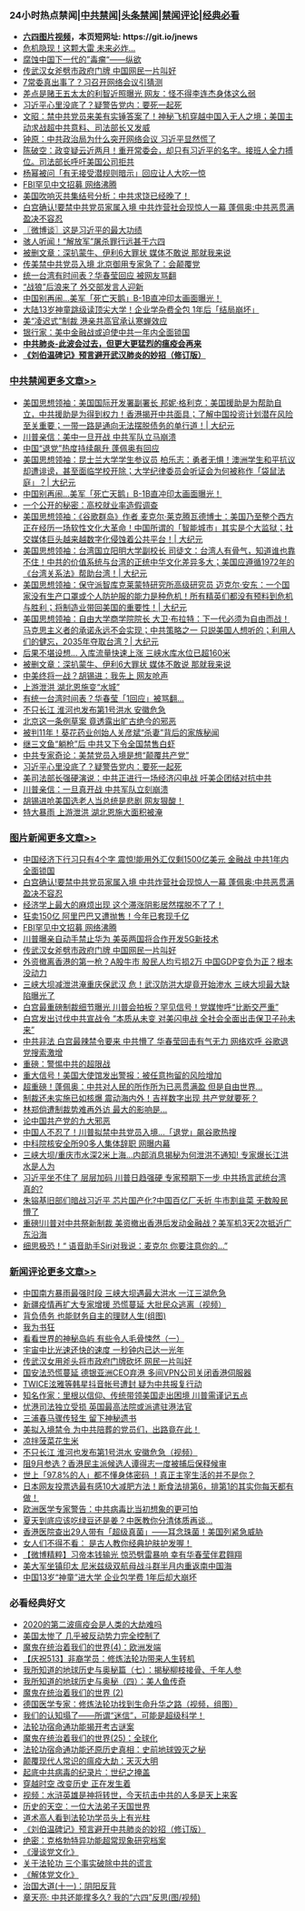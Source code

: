 <div id="tt">
<h3>24小时热点禁闻|<a href="#%E4%B8%AD%E5%85%B1%E7%A6%81%E9%97%BB%E6%9B%B4%E5%A4%9A%E6%96%87%E7%AB%A0">中共禁闻</a>|<a href="#%E5%9B%BE%E7%89%87%E6%96%B0%E9%97%BB%E6%9B%B4%E5%A4%9A%E6%96%87%E7%AB%A0">头条禁闻</a>|<a href="#%E6%96%B0%E9%97%BB%E8%AF%84%E8%AE%BA%E6%9B%B4%E5%A4%9A%E6%96%87%E7%AB%A0">禁闻评论|<a href="#%E5%BF%85%E7%9C%8B%E7%BB%8F%E5%85%B8%E5%A5%BD%E6%96%87">经典必看</a></h3>
<ul>
<li><b><a href="http://d1.bdrive.tk/64.mp4" target="_blank">六四图片视频</a>，本页短网址: https://git.io/jnews</b></li>
<li><a href="https://github.com/fqnews/bnews/blob/master/cnnews/20200718/1362526.md">危机隐现！这颗大雷 未来必炸…</a></li>
<li><a href="https://github.com/fqnews/bnews/blob/master/comments/20200718/1362497.md">腐蚀中国下一代的”毒瘤“——纵欲</a></li>
<li><a href="https://github.com/fqnews/bnews/blob/master/topimagenews/20200718/1362683.md">传武汉女斧劈市政府门牌 中国网民一片叫好</a></li>
<li><a href="https://github.com/fqnews/bnews/blob/master/cbnews/20200718/1362670.md">7常委真出事了？习召开网络会议引猜测</a></li>
<li><a href="https://github.com/fqnews/bnews/blob/master/comments/20200718/1362529.md">差点是赌王五太太的利智近照曝光  网友：怪不得李连杰身体这么弱</a></li>
<li><a href="https://github.com/fqnews/bnews/blob/master/cbnews/20200718/1362693.md">习近平心里没底了？疑警告党内：要死一起死</a></li>
<li><a href="https://github.com/fqnews/bnews/blob/master/cbnews/20200718/1362562.md">文昭：禁中共党员来美有实锤答案了！神秘飞机穿越中国入无人之境；美国主动求战超中共意料、司法部长又发威</a></li>
<li><a href="https://github.com/fqnews/bnews/blob/master/comments/20200718/1362609.md">钟原：中共政治局为什么突开网络会议 习近平显然慌了</a></li>
<li><a href="https://github.com/fqnews/bnews/blob/master/bannedvideo/20200718/1362537.md">陈破空：政变疑云近两月！重开常委会，却只有习近平的名字。接班人全力搏位。司法部长呼吁美国公司拒共</a></li>
<li><a href="https://github.com/fqnews/bnews/blob/master/yule/20200718/1362517.md">杨幂被问「有无接受潜规则暗示」回应让人大吃一惊</a></li>
<li><a href="https://github.com/fqnews/bnews/blob/master/topimagenews/20200718/1362721.md">FBI罕见中文招募 网络沸腾</a></li>
<li><a href="https://github.com/fqnews/bnews/blob/master/cbnews/20200718/1362678.md">美国吹响灭共集结号分析：中共求饶已经晚了！</a></li>
<li><a href="https://github.com/fqnews/bnews/blob/master/topimagenews/20200718/1362791.md">白宫确认!要禁中共党员家属入境 中共炸营社会现惊人一幕 蓬佩奥:中共恶贯满盈决不容忍</a></li>
<li><a href="https://github.com/fqnews/bnews/blob/master/ssgc/20200718/1362617.md">〖微博谈〗这是习近平的最大功绩</a></li>
<li><a href="https://github.com/fqnews/bnews/blob/master/lifebaike/20200718/1362550.md">骇人听闻！“解放军”屠杀罪行远甚于六四</a></li>
<li><a href="https://github.com/fqnews/bnews/blob/master/cbnews/20200718/1362793.md">被删文章：深扒蒙牛、伊利6大罪状 媒体不敢说 那就我来说</a></li>
<li><a href="https://github.com/fqnews/bnews/blob/master/comments/20200718/1362631.md">传美禁中共党员入境 北京御用专家急了：会颠覆党</a></li>
<li><a href="https://github.com/fqnews/bnews/blob/master/cbnews/20200718/1362668.md">统一台湾有时间表？华春莹回应 被网友骂翻</a></li>
<li><a href="https://github.com/fqnews/bnews/blob/master/headline/20200718/1362547.md">“战狼”后浪来了   外交部发言人迎新</a></li>
<li><a href="https://github.com/fqnews/bnews/blob/master/cbnews/20200718/1362833.md">中国别再闹…美军「死亡天鹅」B-1B直冲印太画面曝光！</a></li>
<li><a href="https://github.com/fqnews/bnews/blob/master/cbnews/20200718/1362625.md">大陆13岁神童跳级读顶尖大学！企业学杂费全包 1年后「结局崩坏」</a></li>
<li><a href="https://github.com/fqnews/bnews/blob/master/cbnews/20200718/1362634.md">美“凌迟式”制裁 港亲共高官承认寒蝉效应</a></li>
<li><a href="https://github.com/fqnews/bnews/blob/master/comments/20200718/1362569.md">银行家：美中金融战或迫使中共一年内全面锁国</a></li>
<li><b><a href="https://github.com/fqnews/bnews/blob/master/comments/20200211/1275071.md" target="_blank">中共肺炎-此波会过去，但更大更猛烈的瘟疫会再来</a></b></li>
<li><b><a href="https://github.com/fqnews/bnews/blob/master/comments/20200207/1272816.md" target="_blank">《刘伯温碑记》预言避开武汉肺炎的妙招（修订版）</a></b></li>
</ul>
</div>

<div class="catlist">
<h3><a href="https://github.com/fqnews/bnews/blob/master/cbnews/" target="_blank">中共禁闻</a><span><a href="https://github.com/fqnews/bnews/blob/master/cbnews/" target="_blank" rel="nofollow">更多文章>></a></span></h3>
<ul>
<li><a href="https://github.com/fqnews/bnews/blob/master/cbnews/20200718/1362878.md" target="_blank">美国思想领袖：美国国际开发署副署长 邦妮·格利克：美国援助是为帮助自立，中共援助是为得到权力！香港揭开中共面具；了解中国投资计划潜在风险至关重要；一带一路是通向无法摆脱债务的单行道！|  大纪元</a></li>
<li><a href="https://github.com/fqnews/bnews/blob/master/cbnews/20200718/1362862.md" target="_blank">川普亲信：美中一旦开战 中共军队立马崩溃</a></li>
<li><a href="https://github.com/fqnews/bnews/blob/master/cbnews/20200718/1362861.md" target="_blank">中国“退党”热度持续飙升 蓬佩奥有回应</a></li>
<li><a href="https://github.com/fqnews/bnews/blob/master/cbnews/20200718/1362856.md" target="_blank">美国思想领袖：昆士兰大学学生参议员 柏乐志：勇者无惧！澳洲学生和平抗议却遭诽谤，甚至面临学校开除；大学纪律委员会听证会为何被称作「袋鼠法庭」？|  大纪元</a></li>
<li><a href="https://github.com/fqnews/bnews/blob/master/cbnews/20200718/1362833.md" target="_blank">中国别再闹…美军「死亡天鹅」B-1B直冲印太画面曝光！</a></li>
<li><a href="https://github.com/fqnews/bnews/blob/master/cbnews/20200718/1362811.md" target="_blank">一个公开的秘密：高校就业率造假调查</a></li>
<li><a href="https://github.com/fqnews/bnews/blob/master/cbnews/20200718/1362805.md" target="_blank">美国思想领袖：《谷歌群岛》作者 麦克尔‧莱克腾瓦德博士：美国乃至整个西方正在经历一场软性文化大革命！中国所谓的「智能城市」其实是个大监狱；社交媒体巨头越来越数字化侵蚀着公共平台！|  大纪元</a></li>
<li><a href="https://github.com/fqnews/bnews/blob/master/cbnews/20200718/1362804.md" target="_blank">美国思想领袖：台湾国立阳明大学副校长 司徒文：台湾人有骨气，知道谁也靠不住！中共的价值系统与台湾的正统中华文化差异多大；美国应遵循1972年的《台湾关系法》帮助台湾！|  大纪元</a></li>
<li><a href="https://github.com/fqnews/bnews/blob/master/cbnews/20200718/1362803.md" target="_blank">美国思想领袖：保守派智库克莱蒙特研究所高级研究员 迈克尔·安东：一个国家没有生产口罩或个人防护服的能力是种危机！所有精英们都没有预料到危机与胜利；将制造业带回美国的重要性！|  大纪元</a></li>
<li><a href="https://github.com/fqnews/bnews/blob/master/cbnews/20200718/1362802.md" target="_blank">美国思想领袖：自由大学商学院院长 大卫‧布拉特：下一代必须为自由而战！马克思主义者的承诺永远不会实现；中共策略之一 只説美国人想听的；利用人们的健忘，2035年夺取台湾？|  大纪元</a></li>
<li><a href="https://github.com/fqnews/bnews/blob/master/cbnews/20200718/1362794.md" target="_blank">后果不堪设想… 入库流量快速上涨 三峡水库水位已超160米</a></li>
<li><a href="https://github.com/fqnews/bnews/blob/master/cbnews/20200718/1362793.md" target="_blank">被删文章：深扒蒙牛、伊利6大罪状 媒体不敢说 那就我来说</a></li>
<li><a href="https://github.com/fqnews/bnews/blob/master/cbnews/20200718/1362792.md" target="_blank">中美终将一战？胡锡进：我先上 网友呛声</a></li>
<li><a href="https://github.com/fqnews/bnews/blob/master/cbnews/20200718/1362773.md" target="_blank">上游泄洪 湖北恩施变“水城”</a></li>
<li><a href="https://github.com/fqnews/bnews/blob/master/cbnews/20200718/1362726.md" target="_blank">有统一台湾时间表？华春莹「1回应」被骂翻&#8230;</a></li>
<li><a href="https://github.com/fqnews/bnews/blob/master/cbnews/20200718/1362725.md" target="_blank">不只长江 淮河也发布第1号洪水 安徽危急</a></li>
<li><a href="https://github.com/fqnews/bnews/blob/master/cbnews/20200718/1362724.md" target="_blank">北京这一条例草案 竟透露出旷古绝今的邪恶</a></li>
<li><a href="https://github.com/fqnews/bnews/blob/master/cbnews/20200718/1362723.md" target="_blank">被判11年！葵花药业创始人关彦斌“杀妻”背后的家族秘闻</a></li>
<li><a href="https://github.com/fqnews/bnews/blob/master/cbnews/20200718/1362722.md" target="_blank">继三文鱼“躺枪”后 中共又下令全国禁售白虾</a></li>
<li><a href="https://github.com/fqnews/bnews/blob/master/cbnews/20200718/1362694.md" target="_blank">中共专家奇论：美禁党员入境是想“颠覆共产党”</a></li>
<li><a href="https://github.com/fqnews/bnews/blob/master/cbnews/20200718/1362693.md" target="_blank">习近平心里没底了？疑警告党内：要死一起死</a></li>
<li><a href="https://github.com/fqnews/bnews/blob/master/cbnews/20200718/1362692.md" target="_blank">美司法部长强硬演说：中共正进行一场经济闪电战 吁美企团结对抗中共</a></li>
<li><a href="https://github.com/fqnews/bnews/blob/master/cbnews/20200718/1362691.md" target="_blank">川普亲信：一旦真开战 中共军队立刻崩溃</a></li>
<li><a href="https://github.com/fqnews/bnews/blob/master/cbnews/20200718/1362690.md" target="_blank">胡锡进呛美国选老人当总统是悲剧 网友狠酸！</a></li>
<li><a href="https://github.com/fqnews/bnews/blob/master/cbnews/20200718/1362689.md" target="_blank">特大暴雨 上游泄洪 湖北恩施大面积被淹</a></li>

</ul>
</div>
<div class="catlist">
<h3><a href="https://github.com/fqnews/bnews/blob/master/topimagenews/" target="_blank">图片新闻</a><span><a href="https://github.com/fqnews/bnews/blob/master/topimagenews/" target="_blank" rel="nofollow">更多文章>></a></span></h3>
<ul>
<li><a href="https://github.com/fqnews/bnews/blob/master/topimagenews/20200718/1362860.md" target="_blank">中国经济下行习只有4个字 震惊!能用外汇仅剩1500亿美元 金融战 中共1年内全面锁国</a></li>
<li><a href="https://github.com/fqnews/bnews/blob/master/topimagenews/20200718/1362791.md" target="_blank">白宫确认!要禁中共党员家属入境 中共炸营社会现惊人一幕 蓬佩奥:中共恶贯满盈决不容忍</a></li>
<li><a href="https://github.com/fqnews/bnews/blob/master/topimagenews/20200718/1362790.md" target="_blank">经济学上最大的麻烦出现 这个滞涨阴影居然摆脱不了了！</a></li>
<li><a href="https://github.com/fqnews/bnews/blob/master/topimagenews/20200718/1362789.md" target="_blank">狂卖150亿 阿里巴巴又遭抛售！今年已套现千亿</a></li>
<li><a href="https://github.com/fqnews/bnews/blob/master/topimagenews/20200718/1362721.md" target="_blank">FBI罕见中文招募 网络沸腾</a></li>
<li><a href="https://github.com/fqnews/bnews/blob/master/topimagenews/20200718/1362684.md" target="_blank">川普曝亲自动手禁止华为 美英两国将合作开发5G新技术</a></li>
<li><a href="https://github.com/fqnews/bnews/blob/master/topimagenews/20200718/1362683.md" target="_blank">传武汉女斧劈市政府门牌 中国网民一片叫好</a></li>
<li><a href="https://github.com/fqnews/bnews/blob/master/topimagenews/20200717/1362461.md" target="_blank">外资撤离香港的第一枪？A股牛市 股民人均亏损2万 中国GDP变负为正？根本没动力</a></li>
<li><a href="https://github.com/fqnews/bnews/blob/master/topimagenews/20200717/1362452.md" target="_blank">三峡大坝减泄洪淹重庆保武汉 危！武汉防洪大堤竟开始渗水 三峡大坝最大缺陷曝光了</a></li>
<li><a href="https://github.com/fqnews/bnews/blob/master/topimagenews/20200717/1362421.md" target="_blank">白宫最重磅制裁细节曝光 川普会拍板？罕见信号！党媒惨呼“比断交严重”</a></li>
<li><a href="https://github.com/fqnews/bnews/blob/master/topimagenews/20200717/1362370.md" target="_blank">白宫发出讨伐中共宣战令 “本质从未变 对美闪电战 全社会全面出击保卫子孙未来&#8221;</a></li>
<li><a href="https://github.com/fqnews/bnews/blob/master/topimagenews/20200717/1362352.md" target="_blank">中共非法 白宫最辣禁令要来 中共懵了 华春莹回击有气无力 网络欢呼 谷歌退党搜索激增</a></li>
<li><a href="https://github.com/fqnews/bnews/blob/master/comments/20200717/1362287.md" target="_blank">重磅：警惕中共的超限战</a></li>
<li><a href="https://github.com/fqnews/bnews/blob/master/topimagenews/20200717/1362271.md" target="_blank">重大信号！美国大使馆发出警报：被任意拘留的风险增加</a></li>
<li><a href="https://github.com/fqnews/bnews/blob/master/topimagenews/20200717/1362259.md" target="_blank">超重磅！蓬佩奥：中共对人民的所作所为已恶贯满盈 但是自由世界…</a></li>
<li><a href="https://github.com/fqnews/bnews/blob/master/topimagenews/20200717/1362211.md" target="_blank">制裁还未实施已如核爆 震动海内外！吉祥数字出现 共产党就要死？</a></li>
<li><a href="https://github.com/fqnews/bnews/blob/master/topimagenews/20200717/1362194.md" target="_blank">林郑倘遭制裁势难再外访 最大的影响是&#8230;</a></li>
<li><a href="https://github.com/fqnews/bnews/blob/master/comments/20200717/1361899.md" target="_blank">论中国共产党的九大邪恶</a></li>
<li><a href="https://github.com/fqnews/bnews/blob/master/topimagenews/20200717/1362114.md" target="_blank">中国人不忍了！川普拟禁中共党员入境…「退党」飙谷歌热搜</a></li>
<li><a href="https://github.com/fqnews/bnews/blob/master/topimagenews/20200717/1362021.md" target="_blank">中科院核安全所90多人集体辞职 网曝内幕</a></li>
<li><a href="https://github.com/fqnews/bnews/blob/master/topimagenews/20200716/1361971.md" target="_blank">三峡大坝/重庆市水深2米上海&#8230;内部消息揭秘为何泄洪不通知! 专家爆长江洪水是人为</a></li>
<li><a href="https://github.com/fqnews/bnews/blob/master/topimagenews/20200716/1361957.md" target="_blank">习近平坐不住了 层层加码 川普日趋强硬 专家预期下一步 中共扬言武统台湾 真的?</a></li>
<li><a href="https://github.com/fqnews/bnews/blob/master/topimagenews/20200716/1361918.md" target="_blank">朱镕基旧部们暗战习近平 芯片国产化?中国百亿厂夭折 牛市割韭菜 无数股民懵了</a></li>
<li><a href="https://github.com/fqnews/bnews/blob/master/topimagenews/20200716/1361832.md" target="_blank">重磅!川普对中共祭新制裁 美资撤出香港后发动金融战？美军机3天2次抵近广东沿海</a></li>
<li><a href="https://github.com/fqnews/bnews/blob/master/topimagenews/20200716/1361775.md" target="_blank">细思极恐！“ 语音助手Siri对我说：麦克尔 你要注意你的…&#8221;</a></li>

</ul>
</div>
<div class="catlist">
<h3><a href="https://github.com/fqnews/bnews/blob/master/comments/" target="_blank">新闻评论</a><span><a href="https://github.com/fqnews/bnews/blob/master/comments/" target="_blank" rel="nofollow">更多文章>></a></span></h3>
<ul>
<li><a href="https://github.com/fqnews/bnews/blob/master/comments/20200718/1362864.md" target="_blank">中国南方暴雨最强时段 三峡大坝遇最大洪水 一江三湖危急</a></li>
<li><a href="https://github.com/fqnews/bnews/blob/master/comments/20200718/1362863.md" target="_blank">新疆疫情再扩大专家增援 恐慌蔓延 大批民众逃离（视频）</a></li>
<li><a href="https://github.com/fqnews/bnews/blob/master/comments/20200718/1362859.md" target="_blank">背负债务 也能财务自主的理财人生(组图)</a></li>
<li><a href="https://github.com/fqnews/bnews/blob/master/comments/20200718/1362836.md" target="_blank">我为书狂</a></li>
<li><a href="https://github.com/fqnews/bnews/blob/master/comments/20200718/1362835.md" target="_blank">看看世界的神秘岛屿 有些令人毛骨悚然（一）</a></li>
<li><a href="https://github.com/fqnews/bnews/blob/master/comments/20200718/1362830.md" target="_blank">宇宙中比光速还快的速度 一秒钟内已达一光年</a></li>
<li><a href="https://github.com/fqnews/bnews/blob/master/comments/20200718/1362818.md" target="_blank">传武汉女用斧头将市政府门牌砍坏 网民一片叫好</a></li>
<li><a href="https://github.com/fqnews/bnews/blob/master/comments/20200718/1362817.md" target="_blank">国安法恐慌蔓延 德银亚洲CEO弃港 多间VPN公司关闭香港伺服器</a></li>
<li><a href="https://github.com/fqnews/bnews/blob/master/comments/20200718/1362816.md" target="_blank">TWICE泫雅等韩星抖音帐号遭封 疑为中共报复行动</a></li>
<li><a href="https://github.com/fqnews/bnews/blob/master/comments/20200718/1362798.md" target="_blank">知名作家：里根以信仰、传统带领美国走出困境 川普需谨记五点</a></li>
<li><a href="https://github.com/fqnews/bnews/blob/master/comments/20200718/1362797.md" target="_blank">忧港司法独立受损 英国最高法院或派遣驻港法官</a></li>
<li><a href="https://github.com/fqnews/bnews/blob/master/comments/20200718/1362796.md" target="_blank">三浦春马骤传轻生 留下神秘遗书</a></li>
<li><a href="https://github.com/fqnews/bnews/blob/master/comments/20200718/1362782.md" target="_blank">美拟入境禁令 为中共陪葬的党员们，出路竟在此！</a></li>
<li><a href="https://github.com/fqnews/bnews/blob/master/comments/20200718/1362781.md" target="_blank">凉拌菠菜花生米</a></li>
<li><a href="https://github.com/fqnews/bnews/blob/master/comments/20200718/1362752.md" target="_blank">不只长江 淮河也发布第1号洪水 安徽危急（视频）</a></li>
<li><a href="https://github.com/fqnews/bnews/blob/master/comments/20200718/1362751.md" target="_blank">阻9月参选？香港民主派候选人谭得志一度被捕后保释候审</a></li>
<li><a href="https://github.com/fqnews/bnews/blob/master/comments/20200718/1362750.md" target="_blank">世上「97.8%的人」都不懂身体密码  ！真正主宰生活的并不是你？</a></li>
<li><a href="https://github.com/fqnews/bnews/blob/master/comments/20200718/1362749.md" target="_blank">日本网友投票选最有感10大减肥方法！断食法排第6，排第1的其实你每天都有做！</a></li>
<li><a href="https://github.com/fqnews/bnews/blob/master/comments/20200718/1362748.md" target="_blank">欧洲医学专家警告：中共病毒比当初想象的更可怕</a></li>
<li><a href="https://github.com/fqnews/bnews/blob/master/comments/20200718/1362747.md" target="_blank">夏天到底应该吃绿豆还是姜？中医教你分清体质再谈&#8230;</a></li>
<li><a href="https://github.com/fqnews/bnews/blob/master/comments/20200718/1362746.md" target="_blank">香港医院查出29人带有「超级真菌」——耳念珠菌！美国列紧急威胁</a></li>
<li><a href="https://github.com/fqnews/bnews/blob/master/comments/20200718/1362745.md" target="_blank">女人们不得不看：   是古人教你经典护肤护发喔！</a></li>
<li><a href="https://github.com/fqnews/bnews/blob/master/comments/20200718/1362731.md" target="_blank">【微博精粹】习帝本钱输光 惊恐劈雷暴响 幸有华春莹伴君翱翔</a></li>
<li><a href="https://github.com/fqnews/bnews/blob/master/comments/20200718/1362709.md" target="_blank">美大军坐镇印太 尼米兹级双航母战斗群半月内重返南中国海</a></li>
<li><a href="https://github.com/fqnews/bnews/blob/master/comments/20200718/1362708.md" target="_blank">中国13岁“神童”进大学 企业包学费 1年后却大崩坏</a></li>

</ul>
</div>

<div class="catlist">
<h3>必看经典好文</h3>
<ul>
<li><a href="https://github.com/fqnews/bnews/blob/master/comments/20200712/1359432.md" target="_blank">2020的第二波瘟疫会是人类的大劫难吗</a></li>
<li><a href="https://github.com/fqnews/bnews/blob/master/comments/20200624/1349702.md" target="_blank">美国太惨了 几乎被反动势力完全控制了</a></li>
<li><a href="https://github.com/fqnews/bnews/blob/master/topimagenews/20180522/946266.md" target="_blank">魔鬼在统治着我们的世界(4)：欧洲发端</a></li>
<li><a href="https://github.com/fqnews/bnews/blob/master/cbnews/20200518/1330564.md" target="_blank">【庆祝513】非裔学员：修炼法轮功带来人生转机</a></li>
<li><a href="https://github.com/fqnews/bnews/blob/master/topimagenews/20171210/868397.md" target="_blank">我所知道的地球历史与奥秘篇（七）：揭秘柳枝接骨、千年人参</a></li>
<li><a href="https://github.com/fqnews/bnews/blob/master/tculture/xiulian/20170729/799172.md" target="_blank">我所知道的地球历史与奥秘（四）：美人鱼传奇</a></li>
<li><a href="https://github.com/fqnews/bnews/blob/master/topimagenews/20180520/944940.md" target="_blank">魔鬼在统治着我们的世界 (2)</a></li>
<li><a href="https://github.com/fqnews/bnews/blob/master/comments/20200607/783186.md" target="_blank">德国医学专家：修炼法轮功找到生命升华之路（视频，组图）</a></li>
<li><a href="https://github.com/fqnews/bnews/blob/master/sohnews/20161029/607205.md" target="_blank">我们的认知塌了——所谓“迷信”，可能是超级科学！</a></li>
<li><a href="https://github.com/fqnews/bnews/blob/master/tculture/20121025/73079.md" target="_blank">法轮功宿命通功能揭开考古谜案</a></li>
<li><a href="https://github.com/fqnews/bnews/blob/master/comments/20181017/1014654.md" target="_blank">魔鬼在统治着我们的世界(25)：全球化</a></li>
<li><a href="https://github.com/fqnews/bnews/blob/master/tculture/20121025/73069.md" target="_blank">法轮功宿命通功能还原历史真相：史前地球毁灭之秘</a></li>
<li><a href="https://github.com/fqnews/bnews/blob/master/comments/20200619/783185.md" target="_blank">颠覆现代人常识的瘟疫大劫：天灭大明</a></li>
<li><a href="https://github.com/fqnews/bnews/blob/master/comments/20200702/1354076.md" target="_blank">起底中共病毒的纪录片：世纪之掩盖</a></li>
<li><a href="https://github.com/fqnews/bnews/blob/master/comments/20200626/1259925.md" target="_blank">穿越时空 改变历史 正在发生着</a></li>
<li><a href="https://github.com/fqnews/bnews/blob/master/comments/20200623/1273653.md" target="_blank">视频：水浒英雄是神将转世，今天抗击中共的人多是天上来客</a></li>
<li><a href="https://github.com/fqnews/bnews/blob/master/tculture/20121025/73067.md" target="_blank">历史的天空：一位大法弟子天国世界</a></li>
<li><a href="https://github.com/fqnews/bnews/blob/master/comments/20200227/1284657.md" target="_blank">道术高人看到法轮功学员头上有光柱</a></li>
<li><a href="https://github.com/fqnews/bnews/blob/master/comments/20200207/1272816.md" target="_blank">《刘伯温碑记》预言避开中共肺炎的妙招（修订版）</a></li>
<li><a href="https://github.com/fqnews/bnews/blob/master/comments/20200705/783265.md" target="_blank">绝密：克格勃特异功能超常现象研究档案</a></li>
<li><a href="https://github.com/fqnews/bnews/blob/master/comments/20200521/783167.md" target="_blank">《漫谈党文化》</a></li>
<li><a href="https://github.com/fqnews/bnews/blob/master/cbnews/20200703/1354907.md" target="_blank">关于法轮功 三个事实破除中共的谎言</a></li>
<li><a href="https://github.com/fqnews/bnews/blob/master/bookwiki/20130610/138400.md" target="_blank">《解体党文化》</a></li>
<li><a href="https://github.com/fqnews/bnews/blob/master/cbnews/20180317/915893.md" target="_blank">治国大道(十一)：阴阳反背</a></li>
<li><a href="https://github.com/fqnews/bnews/blob/master/comments/20200607/1341003.md" target="_blank">章天亮: 中共还能撑多久? 我的“六四”反思(图/视频)</a></li>

</ul>
</div>